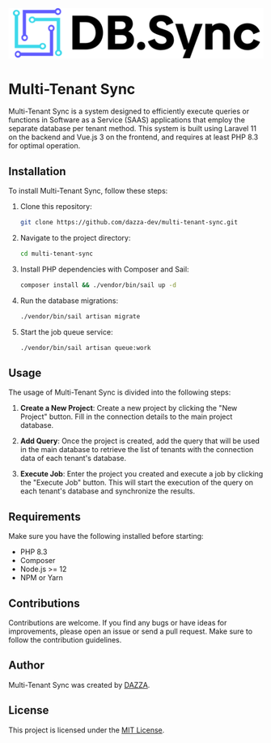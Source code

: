 ![Logo](./resources/js/assets/images/logo.png)

# Multi-Tenant Sync

Multi-Tenant Sync is a system designed to efficiently execute queries or functions in Software as a Service (SAAS) applications that employ the separate database per tenant method. This system is built using Laravel 11 on the backend and Vue.js 3 on the frontend, and requires at least PHP 8.3 for optimal operation.

## Installation

To install Multi-Tenant Sync, follow these steps:

1. Clone this repository:

   ```bash
   git clone https://github.com/dazza-dev/multi-tenant-sync.git
   ```

2. Navigate to the project directory:

   ```bash
   cd multi-tenant-sync
   ```

3. Install PHP dependencies with Composer and Sail:

   ```bash
   composer install && ./vendor/bin/sail up -d
   ```

4. Run the database migrations:

   ```bash
   ./vendor/bin/sail artisan migrate
   ```

5. Start the job queue service:

   ```bash
   ./vendor/bin/sail artisan queue:work
   ```

## Usage

The usage of Multi-Tenant Sync is divided into the following steps:

1. **Create a New Project**: Create a new project by clicking the "New Project" button. Fill in the connection details to the main project database.

2. **Add Query**: Once the project is created, add the query that will be used in the main database to retrieve the list of tenants with the connection data of each tenant's database.

3. **Execute Job**: Enter the project you created and execute a job by clicking the "Execute Job" button. This will start the execution of the query on each tenant's database and synchronize the results.

## Requirements

Make sure you have the following installed before starting:

- PHP 8.3
- Composer
- Node.js >= 12
- NPM or Yarn

## Contributions

Contributions are welcome. If you find any bugs or have ideas for improvements, please open an issue or send a pull request. Make sure to follow the contribution guidelines.

## Author

Multi-Tenant Sync was created by [DAZZA](https://github.com/dazza-dev).

## License

This project is licensed under the [MIT License](https://opensource.org/licenses/MIT).
